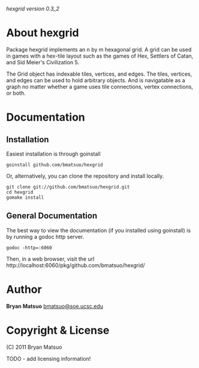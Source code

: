 *hexgrid version 0.3_2*

About hexgrid
=============

Package hexgrid implements an n by m hexagonal grid. A grid can be
used in games with a hex-tile layout such as the games of Hex,
Settlers of Catan, and Sid Meier's Civilization 5.

The Grid object has indexable tiles, vertices, and edges. The
tiles, vertices, and edges can be used to hold arbitrary objects.
And is navigatable as a graph no matter whether a game uses tile
connections, vertex connections, or both.

Documentation
=============

Installation
------------

Easiest installation is through goinstall

    goinstall github.com/bmatsuo/hexgrid

Or, alternatively, you can clone the repository and install locally.

    git clone git://github.com/bmatsuo/hexgrid.git
    cd hexgrid
    gomake install

General Documentation
---------------------

The best way to view the documentation (if you installed using goinstall)
is by running a godoc http server.

    godoc -http=:6060

Then, in a web browser, visit the url
http://localhost:6060/pkg/github.com/bmatsuo/hexgrid/

Author
======

**Bryan Matsuo** <bmatsuo@soe.ucsc.edu>

Copyright & License
===================

(C) 2011 Bryan Matsuo 

TODO - add licensing information!
